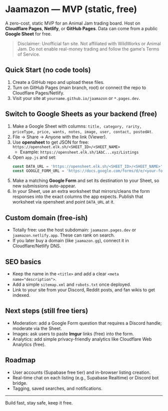 # Jaamazon — MVP (static, free)

A zero-cost, static MVP for an Animal Jam trading board. Host on **Cloudflare Pages**, **Netlify**, or **GitHub Pages**. Data can come from a public **Google Sheet** for free.

> Disclaimer: Unofficial fan site. Not affiliated with WildWorks or Animal Jam. Do not enable real-money trading and follow the game's Terms of Service.

## Quick Start (no code tools)
1. Create a GitHub repo and upload these files.
2. Turn on GitHub Pages (main branch, root) or connect the repo to Cloudflare Pages/Netlify.
3. Visit your site at `yourname.github.io/jaamazon` or `*.pages.dev`.

## Switch to Google Sheets as your backend (free)
1. Make a Google Sheet with columns: `title, category, rarity, priceType, price, wants, notes, image, user, contact, postedAt`.
2. File → Share → Anyone with the link (Viewer).
3. Use **opensheet** to get JSON for free: `https://opensheet.elk.sh/<SHEET_ID>/<SHEET_NAME>`
   - Example: `https://opensheet.elk.sh/1AbC...xyz/Listings`
4. Open `app.js` and set:
   ```js
   const DATA_URL = 'https://opensheet.elk.sh/<SHEET_ID>/<SHEET_NAME>';
   const GOOGLE_FORM_URL = 'https://docs.google.com/forms/d/e/<your-form-id>/viewform';
   ```
5. Make a matching **Google Form** and set its destination to your Sheet, so new submissions auto-appear.
6. In your Sheet, use an extra worksheet that mirrors/cleans the form responses into the exact columns the app expects. Publish that worksheet via opensheet and point `DATA_URL` at it.

## Custom domain (free-ish)
- Totally free: use the host subdomain: `jaamazon.pages.dev` or `jaamazon.netlify.app`. These can rank on search.
- If you later buy a domain (like `jaamazon.gg`), connect it in Cloudflare/Netlify DNS.

## SEO basics
- Keep the name in the `<title>` and add a clear `<meta name="description">`.
- Add a simple `sitemap.xml` and `robots.txt` once deployed.
- Link to your site from your Discord, Reddit posts, and fan wikis to get indexed.

## Next steps (still free tiers)
- Moderation: add a Google Form question that requires a Discord handle; moderate via the Sheet.
- Images: ask users to paste **Imgur** links (free) into the form.
- Analytics: add simple privacy-friendly analytics like Cloudflare Web Analytics (free).

## Roadmap
- User accounts (Supabase free tier) and in-browser listing creation.
- Real-time chat on each listing (e.g., Supabase Realtime) or Discord bot bridge.
- Tagging, saved searches, and notifications.

---

Build fast, stay safe, keep it free.
